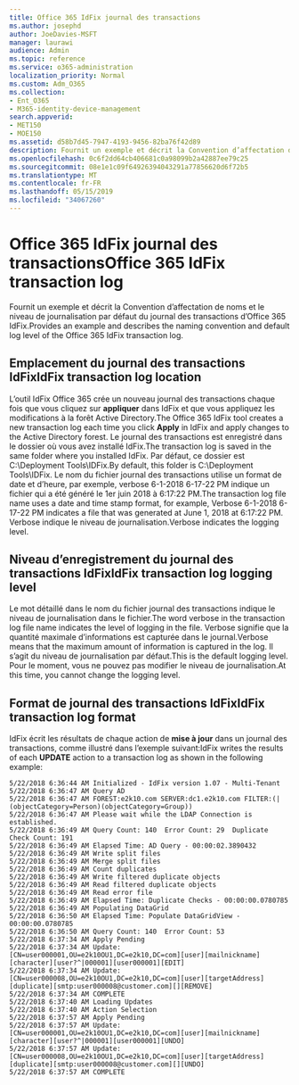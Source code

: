 ```yaml
---
title: Office 365 IdFix journal des transactions
ms.author: josephd
author: JoeDavies-MSFT
manager: laurawi
audience: Admin
ms.topic: reference
ms.service: o365-administration
localization_priority: Normal
ms.custom: Adm_O365
ms.collection:
- Ent_O365
- M365-identity-device-management
search.appverid:
- MET150
- MOE150
ms.assetid: d58b7d45-7947-4193-9456-82ba76f42d89
description: Fournit un exemple et décrit la Convention d’affectation de noms et le niveau de journalisation par défaut du journal des transactions d’Office 365 IdFix.
ms.openlocfilehash: 0c6f2dd64cb406681c0a98099b2a42887ee79c25
ms.sourcegitcommit: 08e1e1c09f64926394043291a77856620d6f72b5
ms.translationtype: MT
ms.contentlocale: fr-FR
ms.lasthandoff: 05/15/2019
ms.locfileid: "34067260"
---
```

# <a name="office-365-idfix-transaction-log"></a><span data-ttu-id="f2841-103">Office 365 IdFix journal des transactions</span><span class="sxs-lookup"><span data-stu-id="f2841-103">Office 365 IdFix transaction log</span></span>

<span data-ttu-id="f2841-104">Fournit un exemple et décrit la Convention d’affectation de noms et le niveau de journalisation par défaut du journal des transactions d’Office 365 IdFix.</span><span class="sxs-lookup"><span data-stu-id="f2841-104">Provides an example and describes the naming convention and default log level of the Office 365 IdFix transaction log.</span></span>
  
## <a name="idfix-transaction-log-location"></a><span data-ttu-id="f2841-105">Emplacement du journal des transactions IdFix</span><span class="sxs-lookup"><span data-stu-id="f2841-105">IdFix transaction log location</span></span>

<span data-ttu-id="f2841-106">L’outil IdFix Office 365 crée un nouveau journal des transactions chaque fois que vous cliquez sur **appliquer** dans IdFix et que vous appliquez les modifications à la forêt Active Directory.</span><span class="sxs-lookup"><span data-stu-id="f2841-106">The Office 365 IdFix tool creates a new transaction log each time you click **Apply** in IdFix and apply changes to the Active Directory forest.</span></span> <span data-ttu-id="f2841-107">Le journal des transactions est enregistré dans le dossier où vous avez installé IdFix.</span><span class="sxs-lookup"><span data-stu-id="f2841-107">The transaction log is saved in the same folder where you installed IdFix.</span></span> <span data-ttu-id="f2841-108">Par défaut, ce dossier est C:\Deployment Tools\IDFix.</span><span class="sxs-lookup"><span data-stu-id="f2841-108">By default, this folder is C:\Deployment Tools\IDFix.</span></span> <span data-ttu-id="f2841-109">Le nom du fichier journal des transactions utilise un format de date et d’heure, par exemple, verbose 6-1-2018 6-17-22 PM indique un fichier qui a été généré le 1er juin 2018 à 6:17:22 PM.</span><span class="sxs-lookup"><span data-stu-id="f2841-109">The transaction log file name uses a date and time stamp format, for example, Verbose 6-1-2018 6-17-22 PM indicates a file that was generated at June 1, 2018 at 6:17:22 PM.</span></span> <span data-ttu-id="f2841-110">Verbose indique le niveau de journalisation.</span><span class="sxs-lookup"><span data-stu-id="f2841-110">Verbose indicates the logging level.</span></span> 
  
## <a name="idfix-transaction-log-logging-level"></a><span data-ttu-id="f2841-111">Niveau d’enregistrement du journal des transactions IdFix</span><span class="sxs-lookup"><span data-stu-id="f2841-111">IdFix transaction log logging level</span></span>

<span data-ttu-id="f2841-112">Le mot détaillé dans le nom du fichier journal des transactions indique le niveau de journalisation dans le fichier.</span><span class="sxs-lookup"><span data-stu-id="f2841-112">The word verbose in the transaction log file name indicates the level of logging in the file.</span></span> <span data-ttu-id="f2841-113">Verbose signifie que la quantité maximale d’informations est capturée dans le journal.</span><span class="sxs-lookup"><span data-stu-id="f2841-113">Verbose means that the maximum amount of information is captured in the log.</span></span> <span data-ttu-id="f2841-114">Il s’agit du niveau de journalisation par défaut.</span><span class="sxs-lookup"><span data-stu-id="f2841-114">This is the default logging level.</span></span> <span data-ttu-id="f2841-115">Pour le moment, vous ne pouvez pas modifier le niveau de journalisation.</span><span class="sxs-lookup"><span data-stu-id="f2841-115">At this time, you cannot change the logging level.</span></span>
  
## <a name="idfix-transaction-log-format"></a><span data-ttu-id="f2841-116">Format de journal des transactions IdFix</span><span class="sxs-lookup"><span data-stu-id="f2841-116">IdFix transaction log format</span></span>

<span data-ttu-id="f2841-117">IdFix écrit les résultats de chaque action de **mise à jour** dans un journal des transactions, comme illustré dans l’exemple suivant:</span><span class="sxs-lookup"><span data-stu-id="f2841-117">IdFix writes the results of each **UPDATE** action to a transaction log as shown in the following example:</span></span>
  
```
5/22/2018 6:36:44 AM Initialized - IdFix version 1.07 - Multi-Tenant
5/22/2018 6:36:47 AM Query AD
5/22/2018 6:36:47 AM FOREST:e2k10.com SERVER:dc1.e2k10.com FILTER:(|(objectCategory=Person)(objectCategory=Group))
5/22/2018 6:36:47 AM Please wait while the LDAP Connection is established.
5/22/2018 6:36:49 AM Query Count: 140  Error Count: 29  Duplicate Check Count: 191
5/22/2018 6:36:49 AM Elapsed Time: AD Query - 00:00:02.3890432
5/22/2018 6:36:49 AM Write split files
5/22/2018 6:36:49 AM Merge split files
5/22/2018 6:36:49 AM Count duplicates
5/22/2018 6:36:49 AM Write filtered duplicate objects
5/22/2018 6:36:49 AM Read filtered duplicate objects
5/22/2018 6:36:49 AM Read error file
5/22/2018 6:36:49 AM Elapsed Time: Duplicate Checks - 00:00:00.0780785
5/22/2018 6:36:49 AM Populating DataGrid
5/22/2018 6:36:50 AM Elapsed Time: Populate DataGridView - 00:00:00.0780785
5/22/2018 6:36:50 AM Query Count: 140  Error Count: 53
5/22/2018 6:37:34 AM Apply Pending
5/22/2018 6:37:34 AM Update: [CN=user000001,OU=e2k10OU1,DC=e2k10,DC=com][user][mailnickname][character][user?^|000001][user000001][EDIT]
5/22/2018 6:37:34 AM Update: [CN=user000008,OU=e2k10OU1,DC=e2k10,DC=com][user][targetAddress][duplicate][smtp:user000008@customer.com][][REMOVE]
5/22/2018 6:37:34 AM COMPLETE
5/22/2018 6:37:40 AM Loading Updates
5/22/2018 6:37:40 AM Action Selection
5/22/2018 6:37:57 AM Apply Pending
5/22/2018 6:37:57 AM Update: [CN=user000001,OU=e2k10OU1,DC=e2k10,DC=com][user][mailnickname][character][user?^|000001][user000001][UNDO]
5/22/2018 6:37:57 AM Update: [CN=user000008,OU=e2k10OU1,DC=e2k10,DC=com][user][targetAddress][duplicate][smtp:user000008@customer.com][][UNDO]
5/22/2018 6:37:57 AM COMPLETE

```